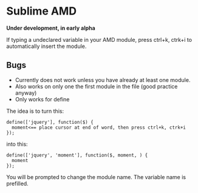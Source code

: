 # Sublime AMD

__Under development, in early alpha__

If typing a undeclared variable in your AMD module, press ctrl+k, ctrk+i to automatically insert the module.

## Bugs
- Currently does not work unless you have already at least one module.
- Also works on only one the first module in the file (good practice anyway)
- Only works for define


The idea is to turn this:


    define(['jquery'], function($) {
      moment<== place cursor at end of word, then press ctrl+k, ctrk+i
    });


into this:

    define(['jquery', 'moment'], function($, moment, ) {
      moment
    });


You will be prompted to change the module name. The variable name is prefilled.
